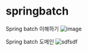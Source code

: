 # springbatch
Spring batch 이해하기
![image](https://github.com/user-attachments/assets/eb1b3894-975e-4159-8630-b80949cdf4cf)


Spring batch 도메인 
![sdfsdf](https://github.com/user-attachments/assets/aaa871ce-c003-4e4d-acee-791b55a0d7b6)
